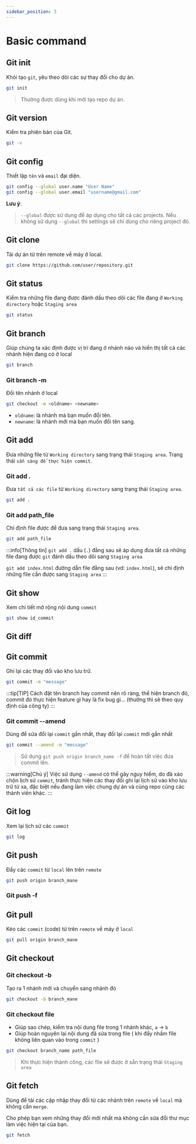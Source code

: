 ```yaml
---
sidebar_position: 3
---
```


# Basic command

## Git init

Khỏi tạo `git`, yêu theo dõi các sự thay đổi cho dự án.

```bash
git init
```

> Thường được dùng khi mới tạo repo dự án.

## Git version

Kiểm tra phiên bản của Git.

```bash
git -v
```

## Git config

Thiết lập `tên` và `email` đại diện.

```bash
git config --global user.name "User Name"
git config --global user.email "username@gmail.com"
```

**Lưu ý**:

> `--global` được sử dụng để áp dụng cho tất cả các projects. Nếu không sử dụng `--global` thì settings sẽ chỉ dùng cho riêng project đó.

## Git clone

Tải dự án từ trên remote về máy ở local.

```bash
git clone https://github.com/user/repository.git
```

## Git status

Kiểm tra những file đang được đánh dấu theo dõi các file đang ở `Working directory` hoặc `Staging area`

```bash
git status
```

## Git branch

Giúp chúng ta xác định được vị trí đang ở nhánh nào và hiển thị tất cả các nhánh hiện đang có ở local

```bash
git branch
```

### Git branch -m

Đổi tên nhánh ở local

```bash
git checkout -m <oldname> <newname>
```

- `oldname`: là nhánh mà bạn muốn đổi tên.
- `newname`: là nhánh mới mà bạn muốn đổi tên sang.

## Git add

Đưa những file từ `Working directory` sang trạng thái `Staging area`. Trạng thái `sẵn sàng để thực hiện commit`.

### Git add .

Đưa `tất cả các file` từ `Working directory` sang trạng thái `Staging area`.

```bash
git add .
```

### Git add path_file

Chỉ định file được để đưa sang trạng thái `Staging area`.

```bash
git add path_file
```

:::info[Thông tin]
`git add .` dấu (`.`) đằng sau sẽ áp dụng đưa tất cả những file đang được `git` đánh dấu theo dõi sang `Staging area`

`git add index.html` đường dẫn file đằng sau (vd: `index.html`), sẽ chỉ định những file cần được sang `Staging area`
:::

## Git show

Xem chi tiết mở rộng nội dung `commit`

```bash
git show id_commit
```

## Git diff

## Git commit

Ghi lại các thay đổi vào kho lưu trữ.

```bash
git commit -m "message"
```

:::tip[TIP]
Cách đặt tên branch hay commit nên rõ ràng, thể hiện branch đó, commit đó thực hiện feature gì hay là fix bug gì... (thường thì sẽ theo quy định của công ty)
:::

### Git commit --amend

Dùng để sửa đổi lại `commit` gần nhất, thay đổi lại `commit` mới gần nhất

```bash
git commit --amend -m "message"
```

> Sử dụng `git push origin branch_name -f` để hoàn tất việc đưa commit lên.

:::warning[Chú ý]
Việc sử dụng `--amend` có thể gây nguy hiểm, do đã xáo chộn lịch sử `commit`, tránh thực hiện các thay đổi ghi lại lịch sử vào kho lưu trữ từ xa, đặc biệt nếu đang làm việc chung dự án và cùng repo cũng các thành viên khác.
:::

## Git log

Xem lại lịch sử các `commit`

```bash
git log
```

## Git push

Đẩy các `commit` từ `local` lên trên `remote`

```bash
git push origin branch_mane
```

### Git push -f

## Git pull

Kéo các `commit` (code) từ trên `remote` về máy ở `local`

```bash
git pull origin branch_mane
```

## Git checkout

### Git checkout -b

Tạo ra 1 nhánh mới và chuyển sang nhánh đó

```bash
git checkout -b branch_mane
```

### Git checkout file

- Giúp sao chép, kiểm tra nội dung file trong 1 nhánh khác, `a` -> `b`
- Giúp hoàn nguyên lại nội dung đã sửa trong file ( khi đẩy nhầm file không liên quan vào trong `commit` )

```bash
git checkout branch_name path_file
```

> Khi thực hiện thành công, các file sẽ được ở sẵn trạng thái `Staging area`

## Git fetch

Dùng để tải các cập nhập thay đổi từ các nhánh trên `remote` về `local` mà không cần `merge`.

Cho phép bạn xem những thay đổi mới nhất mà không cần sửa đổi thư mục làm việc hiện tại của bạn.

```bash
git fetch
```
